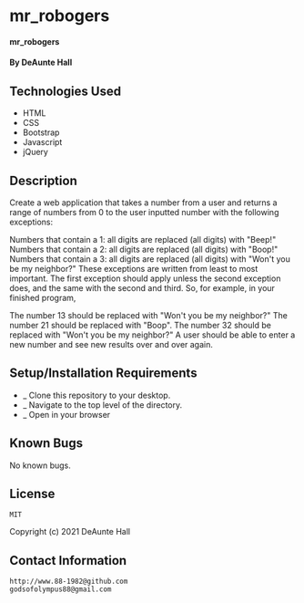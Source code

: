# mr_robogers

#### mr_robogers

#### By DeAunte Hall

## Technologies Used

* HTML
* CSS
* Bootstrap
* Javascript
* jQuery

## Description
  Create a web application that takes a number from a user and returns a range of numbers from 0 to the user inputted number with the following exceptions:

  Numbers that contain a 1: all digits are replaced (all digits) with "Beep!"
  Numbers that contain a 2: all digits are replaced (all digits) with "Boop!"
  Numbers that contain a 3: all digits are replaced (all digits) with "Won't you be my neighbor?"
  These exceptions are written from least to most important. The first exception should apply unless the second exception does, and the same with the second and third. So, for example, in your finished program,

  The number 13 should be replaced with "Won't you be my neighbor?"
  The number 21 should be replaced with "Boop".
  The number 32 should be replaced with "Won't you be my neighbor?"
  A user should be able to enter a new number and see new results over and over again.




## Setup/Installation Requirements

* _ Clone this repository to your desktop. 
* _ Navigate to the top level of the directory.
* _ Open in your browser


## Known Bugs

No known bugs.

## License
	MIT
Copyright (c) 2021 DeAunte Hall

## Contact Information
	http://www.88-1982@github.com
	godsofolympus88@gmail.com	
